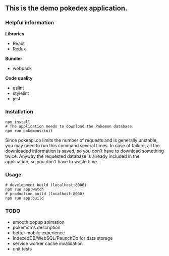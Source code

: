 ## This is the demo pokedex application.

### Helpful information
**Libraries**
- React
- Redux

**Bundler**
- webpack

**Code quality**
- eslint
- stylelint
- jest

### Installation
```
npm install
# The application needs to download the Pokemon database.
npm run pokemons:init
```
Since pokeapi.co limits the number of requests and is generally unstable, you may need to run this command several times. In case of failure, all the downloaded information is saved, so you don't have to download something twice. Anyway the requested database is already included in the application, so you don't have to waste time.

### Usage
```
# development build (localhost:8000)
npm run app:watch
# production build (localhost:8000)
npm run app:build
```

### TODO
- smooth popup animation
- pokemon's description
- better mobile experience
- IndexedDB/WebSQL/PaunchDb for data storage
- service worker cache invalidation
- unit tests